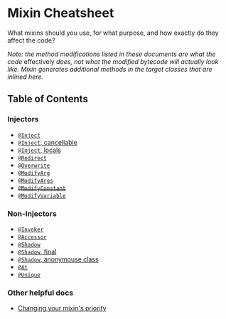 # Mixin Cheatsheet

What mixins should you use, for what purpose, and how exactly do they affect the code?

_Note: the method modifications listed in these documents are what the code_ effectively _does, not what the modified bytecode will actually look like. Mixin generates additional methods in the target classes that are inlined here._

## Table of Contents

### Injectors
 - [`@Inject`](inject.md)
 - [`@Inject`, cancellable](inject-cancellable.md)
 - [`@Inject`, locals](inject-locals.md)
 - [`@Redirect`](redirect.md)
 - [`@Overwrite`](overwrite.md)
 - [`@ModifyArg`](modify-arg.md)
 - [`@ModifyArgs`](modify-args.md)
 - ~~[`@ModifyConstant`](modify-constant.md)~~
 - [`@ModifyVariable`](modify-variable.md)

 ### Non-Injectors
  - [`@Invoker`](invoker.md)
  - [`@Accessor`](accessor.md)
  - [`@Shadow`](shadow.md)
  - [`@Shadow`, final](shadow-final.md)
  - [`@Shadow`, anonymouse class](shadow-anonymous.md)
  - [`@At`](at.md)
  - [`@Unique`](unique.md)

### Other helpful docs
  - [Changing your mixin's priority](mixin-priority.md)
